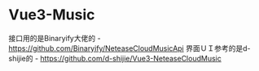 # Vue3-Music

接口用的是Binaryify大佬的 - https://github.com/Binaryify/NeteaseCloudMusicApi
界面ＵＩ参考的是d-shijie的 - https://github.com/d-shijie/Vue3-NeteaseCloudMusic